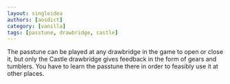 ```yaml
---
layout: singleidea
authors: [aosdict]
category: [vanilla]
tags: [passtune, drawbridge, castle]
---
```

The passtune can be played at any drawbridge in the game to open or close it, but only the Castle drawbridge gives feedback in the form of gears and tumblers. You have to learn the passtune there in order to feasibly use it at other places.
